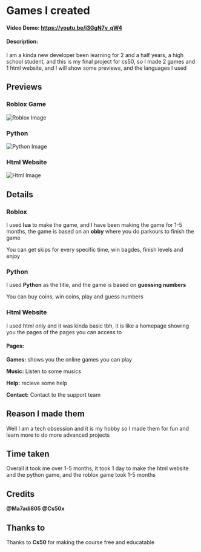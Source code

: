 # Games I created
 #### Video Demo: https://youtu.be/i3GgN7v_qW4
 #### Description:
I am a kinda new developer been learning for 2 and a half years, a high school student, and this is my final project for cs50, so I made 2 games and 1 html website, and I will show some previews, and the languages I used


## Previews

### Roblox Game
![Roblox Image](https://i.ibb.co/HCf1jrp/Roblox-Screen-Shot20221218-125438100.png)

### Python
![Python Image](https://i.ibb.co/QjXPQtL/image-2022-12-18-130041588.png)

### Html Website
![Html Image](https://i.ibb.co/xG5FcRy/image-2022-12-18-130212723.png)

## Details

### Roblox
I used **lua** to make the game, and I have been making the game for 1-5 months, the game is based on an **obby** where you do parkours to finish the game

You can get skips for every specific time, win bagdes, finish levels and enjoy

### Python
I used **Python** as the title, and the game is based on **guessing numbers**

You can buy coins, win coins, play and guess numbers

### Html Website
I used html only and it was kinda basic tbh, it is like a homepage showing you the pages of the pages you can access to

#### Pages:
**Games:** shows you the online games you can play

**Music:** Listen to some musics

**Help:** recieve some help

**Contact:** Contact to the support team

## Reason I made them
Well I am a tech obsession and it is my hobby so I made them for fun and learn more to do more advanced projects

## Time taken

Overall it took me over 1-5 months, it took 1 day to make the html website and the python game, and the roblox game took 1-5 months

## Credits
**@Ma7adi805**
**@Cs50x**

## Thanks to

Thanks to **Cs50** for making the course free and educatable
